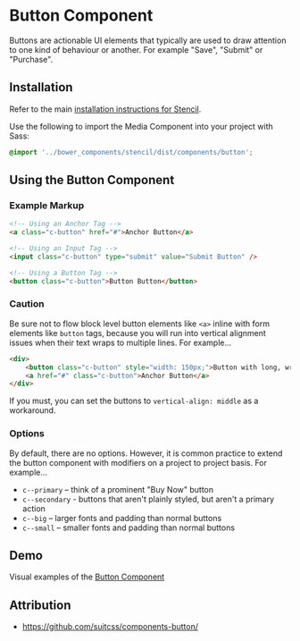 # Button Component

Buttons are actionable UI elements that typically are used to draw attention to one kind of behaviour or another. For example "Save", "Submit" or "Purchase".


## Installation

Refer to the main [installation instructions for Stencil](https://github.com/mobify/stencil#installation).

Use the following to import the Media Component into your project with Sass:

```scss
@import '../bower_components/stencil/dist/components/button';
```


## Using the Button Component


### Example Markup

```html
<!-- Using an Anchor Tag -->
<a class="c-button" href="#">Anchor Button</a>

<!-- Using an Input Tag -->
<input class="c-button" type="submit" value="Submit Button" />

<!-- Using a Button Tag -->
<button class="c-button">Button Button</button>
```

### Caution

Be sure not to flow block level button elements like `<a>` inline with form elements like `button` tags, because you will run into vertical alignment issues when their text wraps to multiple lines. For example...

```html
<div>
    <button class="c-button" style="width: 150px;">Button with long, wrapping text</button>
    <a href="#" class="c-button">Anchor Button</a>
</div>
```

If you must, you can set the buttons to `vertical-align: middle` as a workaround.


### Options

By default, there are no options. However, it is common practice to extend the button component with modifiers on a project to project basis. For example...

* `c--primary` – think of a prominent "Buy Now" button
* `c--secondary` - buttons that aren't plainly styled, but aren't a primary action
* `c--big` – larger fonts and padding than normal buttons
* `c--small` – smaller fonts and padding than normal buttons


## Demo

Visual examples of the [Button Component](https://mobify.github.io/stencil/visual/components/button/index.html)


## Attribution

- https://github.com/suitcss/components-button/
